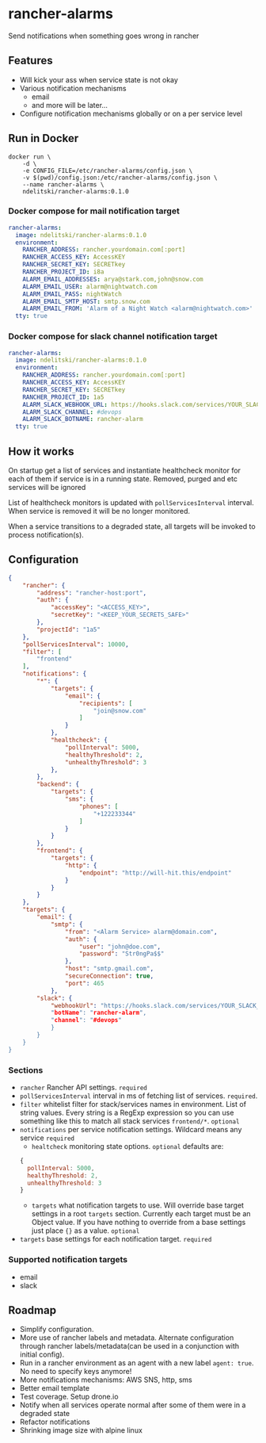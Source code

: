 # rancher-alarms

Send notifications when something goes wrong in rancher

## Features
 - Will kick your ass when service state is not okay
 - Various notification mechanisms
   - email
   - and more will be later...
 - Configure notification mechanisms globally or on a per service level

## Run in Docker

```
docker run \
    -d \
    -e CONFIG_FILE=/etc/rancher-alarms/config.json \
    -v $(pwd)/config.json:/etc/rancher-alarms/config.json \
    --name rancher-alarms \
    ndelitski/rancher-alarms:0.1.0
```

### Docker compose for mail notification target

```yml
rancher-alarms:
  image: ndelitski/rancher-alarms:0.1.0
  environment:
    RANCHER_ADDRESS: rancher.yourdomain.com[:port]
    RANCHER_ACCESS_KEY: AccessKEY
    RANCHER_SECRET_KEY: SECRETkey
    RANCHER_PROJECT_ID: i8a
    ALARM_EMAIL_ADDRESSES: arya@stark.com,john@snow.com
    ALARM_EMAIL_USER: alarm@nightwatch.com
    ALARM_EMAIL_PASS: nightWatch
    ALARM_EMAIL_SMTP_HOST: smtp.snow.com
    ALARM_EMAIL_FROM: 'Alarm of a Night Watch <alarm@nightwatch.com>'
  tty: true
```

### Docker compose for slack channel notification target

```yml
rancher-alarms:
  image: ndelitski/rancher-alarms:0.1.0
  environment:
    RANCHER_ADDRESS: rancher.yourdomain.com[:port]
    RANCHER_ACCESS_KEY: AccessKEY
    RANCHER_SECRET_KEY: SECRETkey
    RANCHER_PROJECT_ID: 1a5
    ALARM_SLACK_WEBHOOK_URL: https://hooks.slack.com/services/YOUR_SLACK_UUID
    ALARM_SLACK_CHANNEL: #devops
    ALARM_SLACK_BOTNAME: rancher-alarm
  tty: true
```
## How it works

On startup get a list of services and instantiate healthcheck monitor for each of them if service is in a running state. Removed, purged and etc services will be ignored

List of healthcheck monitors is updated with `pollServicesInterval` interval. When service is removed it will be no longer monitored.

When a service transitions to a degraded state, all targets will be invoked to process notification(s).

## Configuration
```json
{
    "rancher": {
        "address": "rancher-host:port",
        "auth": {
            "accessKey": "<ACCESS_KEY>",
            "secretKey": "<KEEP_YOUR_SECRETS_SAFE>"
        },
        "projectId": "1a5"
    },
    "pollServicesInterval": 10000,
    "filter": [
        "frontend"
    ],
    "notifications": {
        "*": {
            "targets": {
                "email": {
                    "recipients": [
                        "join@snow.com"
                    ]
                }
            },
            "healthcheck": {
                "pollInterval": 5000,
                "healthyThreshold": 2,
                "unhealthyThreshold": 3
            },
        },
        "backend": {
            "targets": {
                "sms": {
                    "phones": [
                        "+122233344"
                    ]
                }
            }
        },
        "frontend": {
            "targets": {
                "http": {
                    "endpoint": "http://will-hit.this/endpoint"
                }
            }
        }
    },
    "targets": {
        "email": {
            "smtp": {
                "from": "<Alarm Service> alarm@domain.com",
                "auth": {
                    "user": "john@doe.com",
                    "password": "Str0ngPa$$"
                },
                "host": "smtp.gmail.com",
                "secureConnection": true,
                "port": 465
            },
        "slack": {
            "webhookUrl": "https://hooks.slack.com/services/YOUR_SLACK_UUID,
            "botName": "rancher-alarm",
            "channel": "#devops"
            }
        }
    }
}
```

### Sections
 - `rancher` Rancher API settings. `required`
 - `pollServicesInterval` interval in ms of fetching list of services. `required`.
 - `filter` whitelist filter for stack/services names in environment. List of string values. Every string is a RegExp expression so you can use something like this to match all stack services `frontend/*`. `optional`
 - `notifications` per service notification settings. Wildcard means any service `required`
    - `healtcheck` monitoring state options. `optional` defaults are:
    ```js
    {
      pollInterval: 5000,
      healthyThreshold: 2,
      unhealthyThreshold: 3
    }
    ```
    - `targets` what notification targets to use. Will override base target settings in a root `targets` section. Currently each target must be an Object value. If you have nothing to override from a base settings just place `{}` as a value. `optional`
 - `targets` base settings for each notification target. `required`

### Supported notification targets
 - email
 - slack

## Roadmap
 - Simplify configuration.
 - More use of rancher labels and metadata. Alternate configuration through rancher labels/metadata(can be used in a conjunction with initial config).
 - Run in a rancher environment as an agent with a new label `agent: true`. No need to specify keys anymore!
 - More notifications mechanisms: AWS SNS, http, sms
 - Better email template
 - Test coverage. Setup drone.io
 - Notify when all services operate normal after some of them were in a degraded state
 - Refactor notifications
 - Shrinking image size with alpine linux
